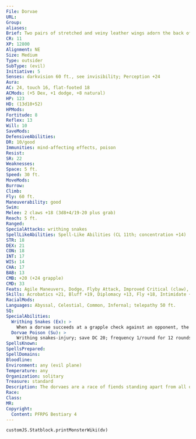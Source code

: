 ```yaml
---
File: Dorvae
URL: 
Group: 
aliases: 
Brief: Two pairs of stretched and veiny leather wings adorn the back of this shrouded reptilian nightmare.
CR: 11
XP: 12800
Alignment: NE
Size: Medium
Type: outsider
SubType: (evil)
Initiative: 5
Senses: darkvision 60 ft., see invisibility; Perception +24
Aura: 
AC: 24, touch 16, flat-footed 18
ACMods: (+5 Dex, +1 dodge, +8 natural)
HP: 123
HD: (13d10+52)
HPMods: 
Fortitude: 8
Reflex: 13
Will: 10
SaveMods: 
DefensiveAbilities: 
DR: 10/good
Immunities: mind-affecting effects, poison
Resist: 
SR: 22
Weaknesses: 
Space: 5 ft.
Speed: 30 ft.
MoveMods: 
Burrow: 
Climb: 
Fly: 60 ft.
Maneuverability: good
Swim: 
Melee: 2 claws +18 (3d8+4/19-20 plus grab)
Reach: 5 ft.
Ranged: 
SpecialAttacks: writhing snakes
SpellLikeAbilities: Spell-Like Abilities (CL 11th; concentration +14)  Constant-see invisibility   At Will-detect thoughts (DC 15)   3/day-bestow curse (DC 17), dimension door   1/day-feeblemind (DC 18), lesser geas (DC 17)
STR: 18
DEX: 21
CON: 18
INT: 17
WIS: 14
CHA: 17
BAB: 13
CMB: +20 (+24 grapple)
CMD: 33
Feats: Agile Maneuvers, Dodge, Flyby Attack, Improved Critical (claw), Mobility, Skill Focus (Perception), Weapon Focus (claw)
Skills: Acrobatics +21, Bluff +19, Diplomacy +13, Fly +18, Intimidate +16, Knowledge (planes) +19, Knowledge (religion) +19, Perception +24, Sense Motive +18, Stealth +21
RacialMods: 
Languages: Abyssal, Celestial, Common, Infernal; telepathy 50 ft.
SQ: 
SpecialAbilities:
  Writhing Snakes (Ex): >
    When a dorvae succeeds at a grapple check against an opponent, the serpents of its body writhe around the grappled foe, biting wherever they can gain purchase. This deals 2d8 points of piercing damage, and the grappled foe is subject to the dorvae's supernatural poison.
  Dorvae Poison (Su): >
    Writhing snakes-injury; save DC 20; frequency 1/round for 12 rounds; effect 1d4 Wis and on the first failed save the target is susceptible to the dorvae's lesser geas no matter its Hit Dice for 24 hours. Cure 3 saves. The save DC is Constitution-based.
SpellsKnown: 
SpellsPrepared: 
SpellDomains: 
Bloodline: 
Environment: any (evil plane)
Temperature: any
Organization: solitary
Treasure: standard
Description: The dorvaes are a race of fiends standing apart from all others. Each dorvae prides itself on owing no allegiance to anything but itself, and is never willing to suffer a master no matter how powerful or intelligent that creature may be. Dorvaes believe all other creatures in the universe live solely to entertain the dorvaes' perverse pleasures. Cruel, selfish, and calculating, each dorvae pursues its own dark agenda and desires without guilt, empathy for its playthings, or even consideration of the possible consequences. Master manipulators, dorvaes would rather stand back and create unquestioning minions to champion their schemes. Many dorvaes meddle in the politics and power plays of evil planar beings, but a number of these fiends ply their manipulations on the Material Plane. Often they seek out primitive humanoid tribes, which they lead like vengeful and angry gods. Others look for cosmopolitan centers to manipulate, often masquerading as the mysterious leaders of foreign cults, or as the masterminds of criminal societies.
Race: 
Class: 
MR: 
Copyright:
  Content: PFRPG Bestiary 4
---
```

```dataviewjs
customJS.Statblock.printMonsterWiki(dv)
```
